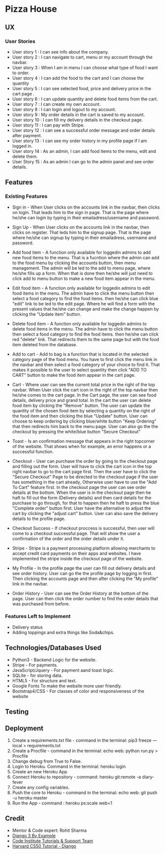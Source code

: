 # Pizza House

## UX

### User Stories

* User story 1 : I can see info about the company.
* User story 2 : I can navigate to cart, menu or my account through the navbar.
* User story 3 : When I am in menu I can choose what type of food I want to order.
* User story 4 : I can add the food to the cart and I can choose the quantity
* User story 5 : I can see selected food, price and delivery price in the cart page .
* User story 6 : I can update quantity and delete food items from the cart.
* User story 7 : I can create my own account.
* User story 8 : I can login and logout to my account.
* User story 9 : My order details in the cart is saved to my account.
* User story 10 : I can fill my delivery details in the checkout page.
* User story 11 : I can pay with Stripe.
* User story 12 : I can see a successful order message and order details after payment.
* User story 13 : I can see my order history in my profile page if I am logged in.
* User story 14 : As an admin, I can add food items to the menu, edit and delete them.
* User Story 15 :  As an admin I can go to the admin panel and see order details.


## Features

### Existing Features

* Sign in - When User clicks on the accounts link in the navbar, then clicks on login. That leads him to the sign in page. That is the page where he/she can login by typing in their emailadress/username and password.

* Sign Up - When User clicks on the accounts link in the navbar, then clicks on register. That leds him to the signup page. That is the page where he/she can signup by typing in their emailadress, username and password.

* Add food item - A function only available for loggedin admins to add new food items to the menu. That is a fucntion where the admin can add to the food menu by clicking the accounts button, then menu management. The admin will be led to the add to menu page, where he/she fills up a form. When that is done then he/she will just need to click add to menu button to make a new food item appear in the menu.

* Edit food item -  A function only available for loggedin admins to edit food items in the menu. The admin have to click the menu button then select a food category to find the food items. then he/she can  click blue "edit" link to be led to the edit page. Where he will find a form with the present values that he/she can change and make the change happen by clicking the "Update item" button.

* Delete food item -  A function only available for loggedin admins to delete food items in the menu. The admin have to click the menu button then select a food category to find the food items. then he/she can  click red "delete" link. That redirects them to the same page but with the food item deleted from the database.

* Add to cart - Add to bag is a function that is located in the selected category page of the food menu. You have to first click the menu link in the navbar and then select a food category of your choice to find it. That makes it possible to the user to select quantity then click "ADD TO CART" button to make the food item appear in the cart page.

* Cart - Where user can see the current total price in the right of the top navbar. When User click the cart icon in the right of the top navbar then he/she comes to the cart page. In the Cart page, the user can see food details, delivery price and grand total. In the cart the user can delete food item by clicking the "Remove" button. The user can update the quantity of the chosen food item by selecting a quantity on the right of the food item and then clicking the blue "Update" button. User can choose to keep ordering by clicking blue/white button "Keep Ordering" that then redirects him back to the menu page. User can also go the the checkout by pressing the white/blue button "Secure Checkout"

* Toast - Is an confirmation message that appears in the right topcorner of the website. That shows when for example, an error happens or a successful function.


* Checkout - User can purchase the order by going to the checkout page and filling out the form. User will have to click the cart icon in the top right navbar to go to the cart page first. Then the user have to click the "Secure Checkout" Page to be directed to the checkout page if the user has something in the cart already, Otherwise user have to use the "Add To Cart" feature first. In the checkout page the user can see order details at the bottom. When the user is in the checkout page then he haft to fill out the form (Delivery details) and then card details for the purchase to go through, for that to happen then he haft to press the blue "Complete order" button first. User have the alternative to adjust the cart by clicking the "adjust cart" button. User can also save the delivery details to the profile page.

* Checkout Success - If checkout proccess is successful, then user will come to a checkout successful page. That will show the user a confirmation of the order and the order details under it.

* Stripe - Stripe is a payment processing platform allowing merchants to accept credit card payments on their apps and websites. I have implemented the stripe inside the checkout page of the website.

* My Profile - In the profile page the user can fill out delivery details and see order history. User can go the the profile page by logging in first. Then clicking the accounts page and then after clicking the "My profile" link in the navbar.

* Order History - User can see the Order History at the bottom of the page. User can then click the order number to find the order details that was purchased from before. 


### Features Left to Implement

* Delivery status
* Adding toppings and extra things like Soda&chips.

## Technologies/Databases Used

* Python3 - Backend Logic for the website.
* Stripe - For payments.
* JavaScript/Jquery - For payment aand toast logic.
* SQLite - for storing data.
* HTML5 - For structure and text.
* Google Fonts To make the website more user friendly.
* Bootstrap4/CSS - For classes of color and responsiveness of the website


## Testing




## Deployment

1. Create a requirements.txt file - command in the terminal: pip3 freeze — local > requirements.txt
2. Create a Procfile - command in the terminal: echo web: python run.py > Procfile
3. Change debug from True to False.
4. Login to Heroku. Command in the terminal: heroku login
5. Create an new Heroku App
6. Connect Heroku to repository - command: heroku git:remote -a diary-fever
7. Create any config variables.
8. Push the core to Heroku - command in the terminal: echo web: git push -u heroku master
9. Run the App - command : heroku ps:scale web=1


## Credit 

* Mentor & Code expert: Rohit Sharma
* [Django 3 By Example](https://books.google.se/books?id=y83aDwAAQBAJ&pg=PA246&lpg=PA246&dq=how+to+fetch+id+from+a+form+django+views&source=bl&ots=j4BNzbest4&sig=ACfU3U2LhNPP3Do6XlMRR9DRXrYXoaFi7Q&hl=sv&sa=X&ved=2ahUKEwit9u-V66fqAhW6AxAIHfHMCscQ6AEwA3oECAcQAQ#v=onepage&q&f=false)
* [Code Institute Tutorials & Support Team](https://codeinstitute.net/)
* [Harvard CS50 Tutorial - Django](https://www.youtube.com/watch?v=ZjAMRnCu-84)
